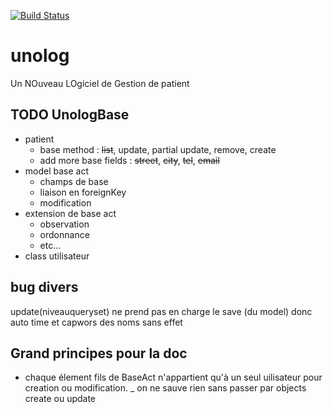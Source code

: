 [![Build Status](https://travis-ci.org/jgirardet/unolog.svg?branch=master)](https://travis-ci.org/jgirardet/unolog)


# unolog
Un NOuveau LOgiciel de Gestion de patient



## TODO UnologBase
- patient
  - base method : ~~list~~, update, partial update, remove, create
  - add more base fields : ~~street~~, ~~city~~, ~~tel~~, ~~email~~
- model base act
  - champs de base
  - liaison en foreignKey
  - modification 
- extension de base act
  - observation
  - ordonnance
  - etc...
- class utilisateur




## bug divers
update(niveauqueryset) ne prend pas en charge le save (du model) donc auto
time et capwors des noms sans effet



## Grand principes pour la doc
- chaque élement fils de BaseAct n'appartient qu'à un seul uilisateur pour
  creation ou modification.
_ on ne sauve rien sans passer par objects create ou update

